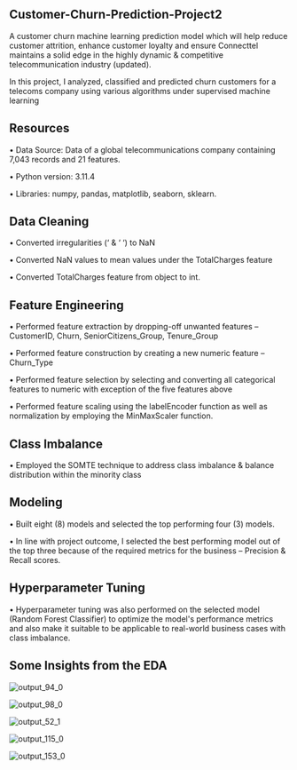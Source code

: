 ## Customer-Churn-Prediction-Project2

A customer churn machine learning prediction model which will help reduce customer attrition, enhance customer loyalty and ensure Connecttel maintains a solid edge in the highly dynamic & competitive telecommunication industry (updated).

In this project, I analyzed, classified and predicted churn customers for a telecoms company using various algorithms under supervised machine learning
## Resources 

•	Data Source: Data of a global telecommunications company containing 7,043 records and 21 features.

•	Python version: 3.11.4

•	Libraries: numpy, pandas, matplotlib, seaborn, sklearn.

## Data Cleaning

•	Converted irregularities (‘ & ‘ ‘) to NaN

•	Converted NaN values to mean values under the TotalCharges feature

•	Converted TotalCharges feature from object to int.

## Feature Engineering 

•	Performed feature extraction by dropping-off unwanted features – CustomerID, Churn, SeniorCitizens_Group, Tenure_Group

•	Performed feature construction by creating a new numeric feature – Churn_Type

•	Performed feature selection by selecting and converting all categorical features to numeric with exception of the five features above 

•	Performed feature scaling using the labelEncoder function as well as normalization by employing the MinMaxScaler function.


## Class Imbalance 

•	Employed the SOMTE technique to address class imbalance & balance distribution within the minority class


## Modeling 

•	Built eight (8) models and selected the top performing four (3) models.

•	In line with project outcome, I selected the best performing model out of the top three because of the required metrics for the business – Precision & Recall scores. 


## Hyperparameter Tuning 

•	Hyperparameter tuning was also performed on the selected model (Random Forest Classifier) to optimize the model's performance metrics and also make it suitable to be applicable to real-world business cases with class imbalance.


## Some Insights from the EDA


![output_94_0](https://github.com/UzorNwokeaka/Customer-Churn-Prediction-Project2/assets/128752357/82f6f206-01e6-481f-b905-85e0d879a004)


![output_98_0](https://github.com/UzorNwokeaka/Customer-Churn-Prediction-Project2/assets/128752357/1d4c9908-70a7-4fd4-9eae-5ca564cfcb4f)


![output_52_1](https://github.com/UzorNwokeaka/Customer-Churn-Prediction-Project2/assets/128752357/b97f8fa1-d721-4986-b5a5-19e203b582a5)


![output_115_0](https://github.com/UzorNwokeaka/Customer-Churn-Prediction-Project2/assets/128752357/081cd377-f6fb-46ac-b175-6967220ebd19)


![output_153_0](https://github.com/UzorNwokeaka/Customer-Churn-Prediction-Project2/assets/128752357/963c0aea-e5bc-479b-8e3d-2fd083cfb8c2)




